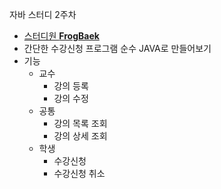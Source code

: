 자바 스터디 2주차
- [스터디원 **FrogBaek**](https://github.com/FrogBaek)
- 간단한 수강신청 프로그램 순수 JAVA로 만들어보기
- 기능
  - 교수
    - 강의 등록
    - 강의 수정
  - 공통
    - 강의 목록 조회
    - 강의 상세 조회
  - 학생
    - 수강신청
    - 수강신청 취소
